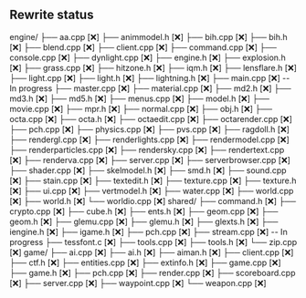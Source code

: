 ## Rewrite status

engine/
├── aa.cpp              [❌]
├── animmodel.h         [❌]
├── bih.cpp             [❌]
├── bih.h               [❌]
├── blend.cpp           [❌]
├── client.cpp          [❌]
├── command.cpp         [❌]
├── console.cpp         [❌]
├── dynlight.cpp        [❌]
├── engine.h            [❌]
├── explosion.h         [❌]
├── grass.cpp           [❌]
├── hitzone.h           [❌]
├── iqm.h               [❌]
├── lensflare.h         [❌]
├── light.cpp           [❌]
├── light.h             [❌]
├── lightning.h         [❌]
├── main.cpp            [❌] -- In progress
├── master.cpp          [❌]
├── material.cpp        [❌]
├── md2.h               [❌]
├── md3.h               [❌]
├── md5.h               [❌]
├── menus.cpp           [❌]
├── model.h             [❌]
├── movie.cpp           [❌]
├── mpr.h               [❌]
├── normal.cpp          [❌]
├── obj.h               [❌]
├── octa.cpp            [❌]
├── octa.h              [❌]
├── octaedit.cpp        [❌]
├── octarender.cpp      [❌]
├── pch.cpp             [❌]
├── physics.cpp         [❌]
├── pvs.cpp             [❌]
├── ragdoll.h           [❌]
├── rendergl.cpp        [❌]
├── renderlights.cpp    [❌]
├── rendermodel.cpp     [❌]
├── renderparticles.cpp [❌]
├── rendersky.cpp       [❌]
├── rendertext.cpp      [❌]
├── renderva.cpp        [❌]
├── server.cpp          [❌]
├── serverbrowser.cpp   [❌]
├── shader.cpp          [❌]
├── skelmodel.h         [❌]
├── smd.h               [❌]
├── sound.cpp           [❌]
├── stain.cpp           [❌]
├── textedit.h          [❌]
├── texture.cpp         [❌]
├── texture.h           [❌]
├── ui.cpp              [❌]
├── vertmodel.h         [❌]
├── water.cpp           [❌]
├── world.cpp           [❌]
├── world.h             [❌]
└── worldio.cpp         [❌]
shared/
├── command.h           [❌]
├── crypto.cpp          [❌]
├── cube.h              [❌]
├── ents.h              [❌]
├── geom.cpp            [❌]
├── geom.h              [❌]
├── glemu.cpp           [❌]
├── glemu.h             [❌]
├── glexts.h            [❌]
├── iengine.h           [❌]
├── igame.h             [❌]
├── pch.cpp             [❌]
├── stream.cpp          [❌] -- In progress
├── tessfont.c          [❌]
├── tools.cpp           [❌]
├── tools.h             [❌]
└── zip.cpp             [❌]
game/
├── ai.cpp              [❌]
├── ai.h                [❌]
├── aiman.h             [❌]
├── client.cpp          [❌]
├── ctf.h               [❌]
├── entities.cpp        [❌]
├── extinfo.h           [❌]
├── game.cpp            [❌]
├── game.h              [❌]
├── pch.cpp             [❌]
├── render.cpp          [❌]
├── scoreboard.cpp      [❌]
├── server.cpp          [❌]
├── waypoint.cpp        [❌]
└── weapon.cpp          [❌]
